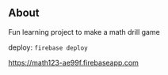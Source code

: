 ## About

Fun learning project to make a math drill game

deploy: `firebase deploy`

https://math123-ae99f.firebaseapp.com
